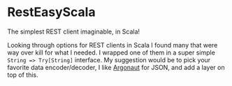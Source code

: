 # RestEasyScala
The simplest REST client imaginable, in Scala!

Looking through options for REST clients in Scala I found many that were way over kill for what I needed. I wrapped one of them in a super simple `String => Try[String]` interface. My suggestion would be to pick your favorite data encoder/decoder, I like [Argonaut](https://github.com/argonaut-io/argonaut) for JSON, and add a layer on top of this.
